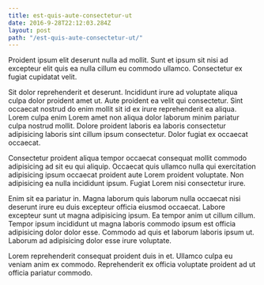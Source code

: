 ```yaml
---
title: est-quis-aute-consectetur-ut
date: 2016-9-28T22:12:03.284Z
layout: post
path: "/est-quis-aute-consectetur-ut/"
---
```


Proident ipsum elit deserunt nulla ad mollit. Sunt et ipsum sit nisi ad excepteur elit quis ea nulla cillum eu commodo ullamco. Consectetur ex fugiat cupidatat velit.

Sit dolor reprehenderit et deserunt. Incididunt irure ad voluptate aliqua culpa dolor proident amet ut. Aute proident ea velit qui consectetur. Sint occaecat nostrud do enim mollit sit id ex irure reprehenderit ea aliqua. Lorem culpa enim Lorem amet non aliqua dolor laborum minim pariatur culpa nostrud mollit. Dolore proident laboris ea laboris consectetur adipisicing laboris sint cillum ipsum consectetur. Dolor fugiat ex occaecat occaecat.

Consectetur proident aliqua tempor occaecat consequat mollit commodo adipisicing ad sit eu qui aliquip. Occaecat quis ullamco nulla qui exercitation adipisicing ipsum occaecat proident aute Lorem proident voluptate. Non adipisicing ea nulla incididunt ipsum. Fugiat Lorem nisi consectetur irure.

Enim sit ea pariatur in. Magna laborum quis laborum nulla occaecat nisi deserunt irure eu duis excepteur officia eiusmod occaecat. Labore excepteur sunt ut magna adipisicing ipsum. Ea tempor anim ut cillum cillum. Tempor ipsum incididunt ut magna laboris commodo ipsum est officia adipisicing dolor dolor esse. Commodo ad quis et laborum laboris ipsum ut. Laborum ad adipisicing dolor esse irure voluptate.

Lorem reprehenderit consequat proident duis in et. Ullamco culpa eu veniam anim ex commodo. Reprehenderit ex officia voluptate proident ad ut officia pariatur commodo.